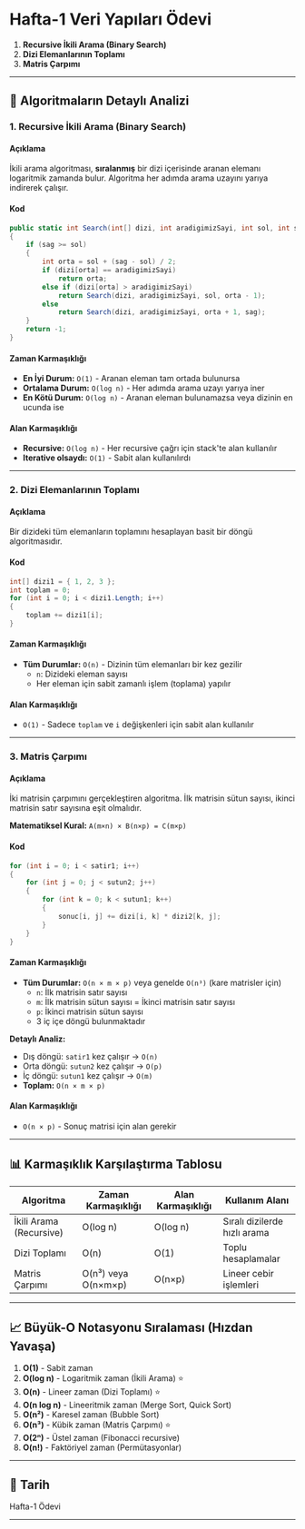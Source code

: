 # Hafta-1 Veri Yapıları Ödevi

1. **Recursive İkili Arama (Binary Search)**
2. **Dizi Elemanlarının Toplamı**
3. **Matris Çarpımı**

---

## 🎯 Algoritmaların Detaylı Analizi

### 1. Recursive İkili Arama (Binary Search)

#### Açıklama
İkili arama algoritması, **sıralanmış** bir dizi içerisinde aranan elemanı logaritmik zamanda bulur. Algoritma her adımda arama uzayını yarıya indirerek çalışır.

#### Kod
```csharp
public static int Search(int[] dizi, int aradigimizSayi, int sol, int sag)
{
    if (sag >= sol)
    {
        int orta = sol + (sag - sol) / 2;
        if (dizi[orta] == aradigimizSayi)
            return orta;
        else if (dizi[orta] > aradigimizSayi)
            return Search(dizi, aradigimizSayi, sol, orta - 1);
        else
            return Search(dizi, aradigimizSayi, orta + 1, sag);
    }
    return -1;
}
```

#### Zaman Karmaşıklığı
- **En İyi Durum:** `O(1)` - Aranan eleman tam ortada bulunursa
- **Ortalama Durum:** `O(log n)` - Her adımda arama uzayı yarıya iner
- **En Kötü Durum:** `O(log n)` - Aranan eleman bulunamazsa veya dizinin en ucunda ise

#### Alan Karmaşıklığı
- **Recursive:** `O(log n)` - Her recursive çağrı için stack'te alan kullanılır
- **Iterative olsaydı:** `O(1)` - Sabit alan kullanılırdı

---

### 2. Dizi Elemanlarının Toplamı

#### Açıklama
Bir dizideki tüm elemanların toplamını hesaplayan basit bir döngü algoritmasıdır.

#### Kod
```csharp
int[] dizi1 = { 1, 2, 3 };
int toplam = 0;
for (int i = 0; i < dizi1.Length; i++)
{
    toplam += dizi1[i];
}
```

#### Zaman Karmaşıklığı
- **Tüm Durumlar:** `O(n)` - Dizinin tüm elemanları bir kez gezilir
  - `n`: Dizideki eleman sayısı
  - Her eleman için sabit zamanlı işlem (toplama) yapılır

#### Alan Karmaşıklığı
- `O(1)` - Sadece `toplam` ve `i` değişkenleri için sabit alan kullanılır

---

### 3. Matris Çarpımı

#### Açıklama
İki matrisin çarpımını gerçekleştiren algoritma. İlk matrisin sütun sayısı, ikinci matrisin satır sayısına eşit olmalıdır.

**Matematiksel Kural:** `A(m×n) × B(n×p) = C(m×p)`

#### Kod
```csharp
for (int i = 0; i < satir1; i++)
{
    for (int j = 0; j < sutun2; j++)
    {
        for (int k = 0; k < sutun1; k++)
        {
            sonuc[i, j] += dizi[i, k] * dizi2[k, j];
        }
    }
}
```

#### Zaman Karmaşıklığı
- **Tüm Durumlar:** `O(n × m × p)` veya genelde `O(n³)` (kare matrisler için)
  - `n`: İlk matrisin satır sayısı
  - `m`: İlk matrisin sütun sayısı = İkinci matrisin satır sayısı
  - `p`: İkinci matrisin sütun sayısı
  - 3 iç içe döngü bulunmaktadır

**Detaylı Analiz:**
- Dış döngü: `satir1` kez çalışır → `O(n)`
- Orta döngü: `sutun2` kez çalışır → `O(p)`
- İç döngü: `sutun1` kez çalışır → `O(m)`
- **Toplam:** `O(n × m × p)`

#### Alan Karmaşıklığı
- `O(n × p)` - Sonuç matrisi için alan gerekir

---

## 📊 Karmaşıklık Karşılaştırma Tablosu

| Algoritma | Zaman Karmaşıklığı | Alan Karmaşıklığı | Kullanım Alanı |
|-----------|-------------------|-------------------|----------------|
| İkili Arama (Recursive) | O(log n) | O(log n) | Sıralı dizilerde hızlı arama |
| Dizi Toplamı | O(n) | O(1) | Toplu hesaplamalar |
| Matris Çarpımı | O(n³) veya O(n×m×p) | O(n×p) | Lineer cebir işlemleri |

---

## 📈 Büyük-O Notasyonu Sıralaması (Hızdan Yavaşa)

1. **O(1)** - Sabit zaman
2. **O(log n)** - Logaritmik zaman (İkili Arama) ⭐
3. **O(n)** - Lineer zaman (Dizi Toplamı) ⭐
4. **O(n log n)** - Lineeritmik zaman (Merge Sort, Quick Sort)
5. **O(n²)** - Karesel zaman (Bubble Sort)
6. **O(n³)** - Kübik zaman (Matris Çarpımı) ⭐
7. **O(2ⁿ)** - Üstel zaman (Fibonacci recursive)
8. **O(n!)** - Faktöriyel zaman (Permütasyonlar)

---

## 📅 Tarih
Hafta-1 Ödevi

---

